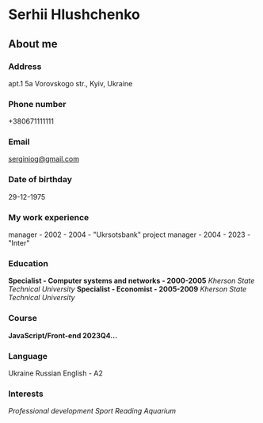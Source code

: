 # Serhii Hlushchenko
## About me
### Address
apt.1 5a Vorovskogo str., Kyiv, Ukraine
### Phone number
+380671111111
### Email
serginiog@gmail.com
### Date of birthday
29-12-1975
### My work experience
manager - 2002 - 2004  - "Ukrsotsbank"
project manager - 2004 - 2023 - "Inter"

### Education
**Specialist - Computer systems and networks - 2000-2005**
_Kherson State Technical University_
**Specialist - Economist - 2005-2009**
_Kherson State Technical University_

### Course
**JavaScript/Front-end 2023Q4...**

### Language 
Ukraine
Russian
English - A2

### Interests
_Professional development_
_Sport_
_Reading_
_Aquarium_

